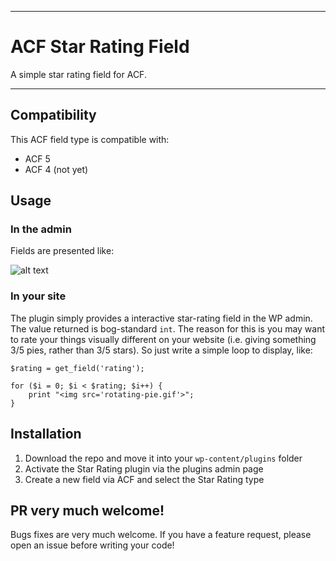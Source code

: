 -----------------------

# ACF Star Rating Field

A simple star rating field for ACF.

-----------------------

## Compatibility

This ACF field type is compatible with:
* ACF 5
* ACF 4 (not yet)

## Usage

### In the admin

Fields are presented like:

![alt text](http://i.imgur.com/177YpD1.png "Ohhhh, screenshot")

### In your site

The plugin simply provides a interactive star-rating field in the WP admin. The value returned is bog-standard `int`. The reason for this is you may want to rate your things visually different on your website (i.e. giving something 3/5 pies, rather than 3/5 stars). So just write a simple loop to display, like:

```
$rating = get_field('rating');

for ($i = 0; $i < $rating; $i++) {
    print "<img src='rotating-pie.gif'>";
}

```

## Installation

1. Download the repo and move it into your `wp-content/plugins` folder
2. Activate the Star Rating plugin via the plugins admin page
3. Create a new field via ACF and select the Star Rating type

## PR very much welcome!
Bugs fixes are very much welcome. If you have a feature request, please open an issue before writing your code!